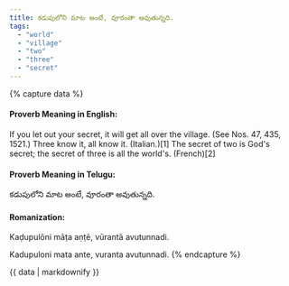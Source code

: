 ```yaml
---
title: కడుపులోని మాట అంటే, వూరంతా అవుతున్నది.
tags:
  - "world"
  - "village"
  - "two"
  - "three"
  - "secret"
---
```


{% capture data %}
#### Proverb Meaning in English:
If you let out your secret, it will get all over the village.
(See Nos. 47, 435, 1521.)
Three know it, all know it. (Italian.)[1]
The secret of two is God's secret; the secret of three is all the world's. (French)[2]

#### Proverb Meaning in Telugu:
కడుపులోని మాట అంటే, వూరంతా అవుతున్నది.

#### Romanization:
Kaḍupulōni māṭa aṇṭē, vūrantā avutunnadi.

Kadupuloni mata ante, vuranta avutunnadi.
{% endcapture %}

{{ data | markdownify }}

